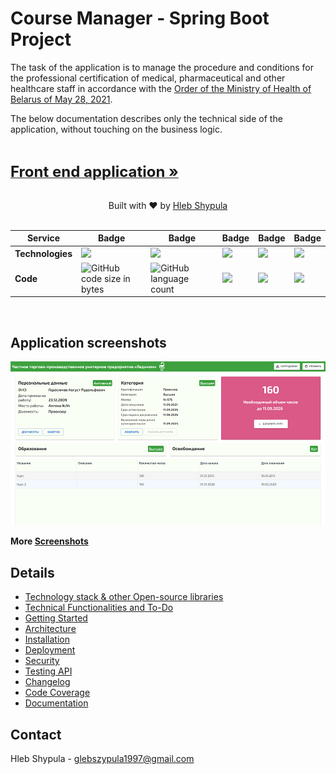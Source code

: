 # Course Manager - Spring Boot Project

The task of the application is to manage the procedure and conditions for the professional certification of medical, pharmaceutical and other healthcare staff in accordance with the [Order of the Ministry of Health of Belarus of May 28, 2021](https://drive.google.com/file/d/1vyMJ6nQyD6IABKVfE_XWnjYTZihsr-pD/view?usp=sharing "Order of the Ministry of Health of Belarus of May 28, 2021").

The below documentation describes only the technical side of the application, without touching on the business logic.

</br>

<a href="https://github.com/hlebshypulahub/Course-Manager-Front"><strong style="font-size: 24px">Front end application »</strong></a>

</br>

<div align="center">
  Built with ❤︎ by <a href="https://www.linkedin.com/in/hlebshypula/">Hleb Shypula</a>
</div>

</br>

|     Service     | Badge | Badge | Badge | Badge | Badge |
|-----------------|-------|-------|-------|-------|-------|
|  **Technologies**     |![](https://img.shields.io/badge/java-11-yellowgreen)|![](https://img.shields.io/badge/spring%20core-5.3.12-green)|![](https://img.shields.io/badge/spring%20boot-2.5.6-red)|![](https://img.shields.io/badge/JUnit-4%20%2B%205-green)|![](https://img.shields.io/badge/mockito-4-green)
|  **Code**    |![GitHub code size in bytes](https://img.shields.io/github/languages/code-size/hlebshypulahub/Course-Manager-Back)|![GitHub language count](https://img.shields.io/github/languages/count/hlebshypulahub/Course-Manager-Back)|![](https://img.shields.io/badge/classes-106-green)|![](https://img.shields.io/badge/lines%20of%20code-7720-yellowgreen)|![](https://img.shields.io/badge/tests-114-ff69b4)

</br>

## Application screenshots

[![Employee Profile](documents/images/employee_view.png)](documents/images/employee_view.png)

**More [Screenshots](documents/SCREENSHOTS.md)**

## Details

- [Technology stack & other Open-source libraries](documents/TECHNOLOGY_STACK.MD)  
- [Technical Functionalities and To-Do](documents/TECHNICAL_FUNCTIONALITIES.MD)  
- [Getting Started](documents/GETTING_STARTED.MD)  
- [Architecture](documents/ARCHITECTURE.md) 
- [Installation](documents/INSTALLATION.MD)  
- [Deployment](documents/DEPLOYMENT.md)  
- [Security](documents/API.md)  
- [Testing API](documents/TESTING.MD)  
- [Changelog](documents/CHANGELOG.md) 
- [Code Coverage](documents/CODE_COVERAGE.MD) 
- [Documentation](documents/DOCUMENTATION.MD) 

## Contact

Hleb Shypula - glebszypula1997@gmail.com
